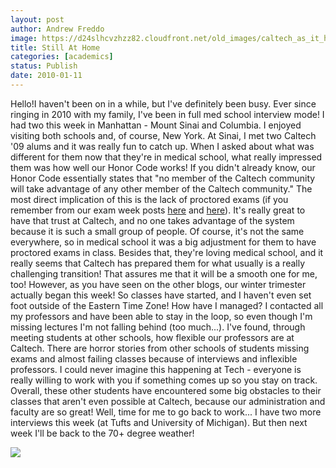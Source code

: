 ```yaml
---
layout: post
author: Andrew Freddo
image: https://d24slhcvzhzz82.cloudfront.net/old_images/caltech_as_it_happens/6a0105349b8251970b0120a7bf6120970b.jpg
title: Still At Home
categories: [academics]
status: Publish
date: 2010-01-11
---
```



Hello!I haven't been on in a while, but I've definitely been busy. Ever since ringing in 2010 with my family, I've been in full med school interview mode! I had two this week in Manhattan - Mount Sinai and Columbia. I enjoyed visiting both schools and, of course, New York. At Sinai, I met two Caltech '09 alums and it was really fun to catch up. When I asked about what was different for them now that they're in medical school, what really impressed them was how well our Honor Code works!
If you didn't already know, our Honor Code essentially states that "no member of the Caltech community will take advantage of any other member of the Caltech community." The most direct implication of this is the lack of proctored exams (if you remember from our exam week posts [here](https://caltech.typepad.com/caltech_as_it_happens/2009/12/studying-at-starbucks-the-final-push.html) and [here](https://caltech.typepad.com/caltech_as_it_happens/2009/12/finals-essays-and-reports-oh-my.html)). It's really great to have that trust at Caltech, and no one takes advantage of the system because it is such a small group of people. Of course, it's not the same everywhere, so in medical school it was a big adjustment for them to have proctored exams in class. Besides that, they're loving medical school, and it really seems that Caltech has prepared them for what usually is a really challenging transition! That assures me that it will be a smooth one for me, too!
However, as you have seen on the other blogs, our winter trimester actually began this week! So classes have started, and I haven't even set foot outside of the Eastern Time Zone! How have I managed? I contacted all my professors and have been able to stay in the loop, so even though I'm missing lectures I'm not falling behind (too much...). I've found, through meeting students at other schools, how flexible our professors are at Caltech. There are horror stories from other schools of students missing exams and almost failing classes because of interviews and inflexible professors. I could never imagine this happening at Tech - everyone is really willing to work with you if something comes up so you stay on track. Overall, these other students have encountered some big obstacles to their classes that aren't even possible at Caltech, because our administration and faculty are so great!
Well, time for me to go back to work... I have two more interviews this week (at Tufts and University of Michigan). But then next week I'll be back to the 70+ degree weather!

![](https://d24slhcvzhzz82.cloudfront.net/old_images/caltech_as_it_happens/6a0105349b8251970b012876c1b03b970c.jpg)
